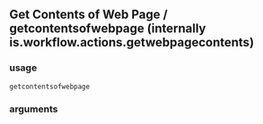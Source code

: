 
## Get Contents of Web Page / getcontentsofwebpage (internally is.workflow.actions.getwebpagecontents)

### usage
`getcontentsofwebpage `

### arguments

